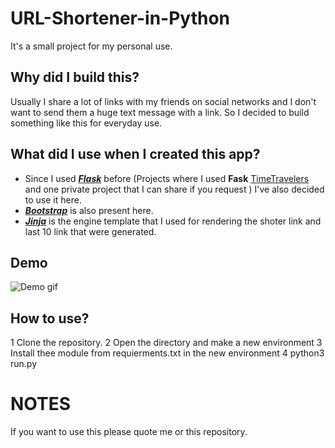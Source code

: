 # URL-Shortener-in-Python

It's a small project for my personal use.

## Why did I build this?
Usually I share a lot of links with my friends on social networks and I don't want to send them a huge text message with a link.
So I decided to build something like this for everyday use.

## What did I use when I created this app?
- Since I used **_[Flask](https://flask.palletsprojects.com/en/2.0.x/)_** before (Projects where I used **Fask** [TimeTravelers](https://github.com/byradu/TimeTRAVELERS-WEB) and one private project that I can share if you request ) I've also decided to use it here. 
- **_[Bootstrap](https://getbootstrap.com)_** is also present here.
- **_[Jinja](https://jinja.palletsprojects.com/en/3.0.x/)_** is the engine template that I used for rendering the shoter link and last 10 link that were generated.

## Demo
![Demo gif](https://media.giphy.com/media/8WHJ3Dq9eWYXYyEGu7/giphy.gif)

## How to use?
1 Clone the repository.
2 Open the directory and make a new environment
3 Install thee module from requierments.txt in the new environment 
4 python3 run.py

# NOTES
If you want to use this please quote me or this repository.
